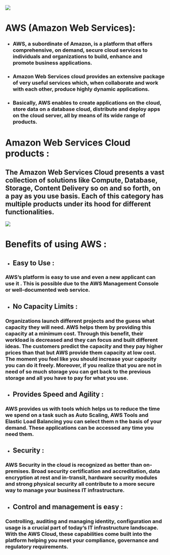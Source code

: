 
![](https://techcrunch.com/wp-content/uploads/2012/04/amazon-web-services.png?w=1390&crop=1)

# AWS (Amazon Web Services):
 
- ### AWS, a subordinate of Amazon, is a platform that offers comprehensive, on demand, secure cloud services to individuals and organizations to build, enhance and promote business applications.

- ### Amazon Web Services cloud provides an extensive package of very useful services which, when collaborate and work with each other, produce highly dynamic applications.

- ### Basically, AWS enables to create applications on the cloud, store data on a database cloud, distribute and deploy apps on the cloud server, all by means of its wide range of products.
# Amazon Web Services Cloud products :

 ## The Amazon Web Services Cloud presents a vast collection of solutions like Compute, Database, Storage, Content Delivery so on and so forth, on a pay as you use basis. Each of this category has multiple products under its hood for different functionalities. 
 
 ![](https://4.bp.blogspot.com/-ZQuW03YmqX4/XEW633wUY6I/AAAAAAAAAGw/t51ngm4f7-cbKrMWA2_1D5cGNfyM54j3gCLcBGAs/s640/Screenshot_2.png)
 
 # Benefits of using AWS :  
 
 -  ## Easy to Use :
  ### AWS’s platform is easy to use and even a new applicant can use it . This is possible due to the AWS Management Console or well-documented web service.

- ## No Capacity Limits :
 ### Organizations launch different projects and the guess what capacity they will need. AWS helps them by providing this capacity at a minimum cost. Through this benefit, their workload is decreased and they can focus and built different ideas. The customers predict the capacity and they pay higher prices than that but AWS provide them capacity at low cost. The moment you feel like you should increase your capacity you can do it freely. Moreover, if you realize that you are not in need of so much storage you can get back to the previous storage and all you have to pay for what you use.
 
 -  ## Provides Speed and Agility :
 ### AWS provides us with tools which helps us to reduce the time we spend on a task such as Auto Scaling, AWS Tools and Elastic Load Balancing you can select them n the basis of your demand. These applications can be accessed any time you need them.
 
-  ## Security :
### AWS Security in the cloud is recognized as better than on-premises. Broad security certification and accreditation, data encryption at rest and in-transit, hardware security modules and strong physical security all contribute to a more secure way to manage your business IT infrastructure.

-  ## Control and management is easy :
### Controlling, auditing and managing identity, configuration and usage is a crucial part of today’s IT infrastructure landscape. With the AWS Cloud, these capabilities come built into the platform helping you meet your compliance, governance and regulatory requirements.

